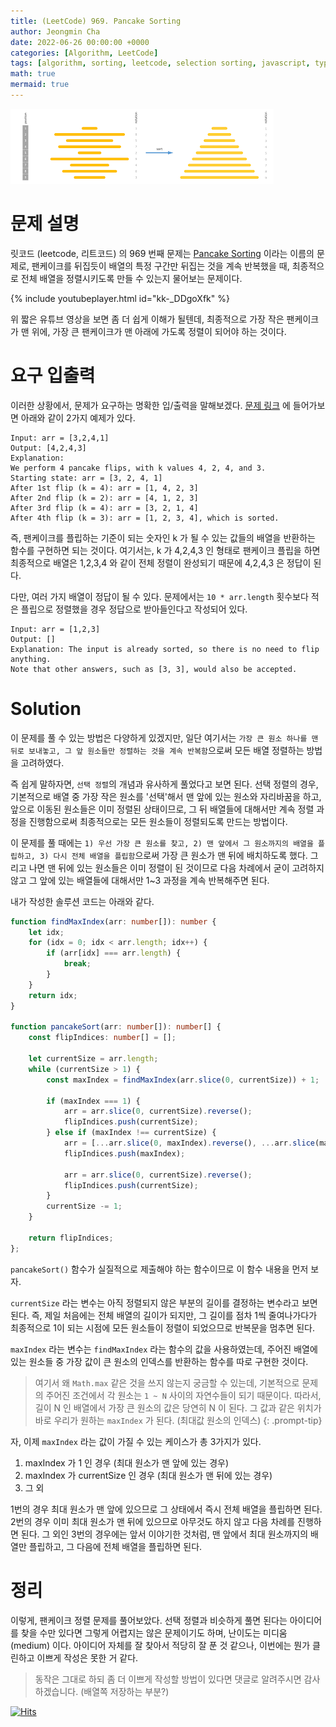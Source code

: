 ```yaml
---
title: (LeetCode) 969. Pancake Sorting
author: Jeongmin Cha
date: 2022-06-26 00:00:00 +0000
categories: [Algorithm, LeetCode]
tags: [algorithm, sorting, leetcode, selection sorting, javascript, typescript, 정렬, 선택 정렬, 알고리즘, 자바스크립트, 타입스크립트 릿코드]
math: true
mermaid: true
---
```


![Pancake Sorting](/resources/posts/00002-1.png)

# 문제 설명
릿코드 (leetcode, 리트코드) 의 969 번째 문제는 [Pancake Sorting](https://leetcode.com/problems/pancake-sorting/) 이라는 이름의 문제로, 팬케이크를 뒤집듯이 배열의 특정 구간만 뒤집는 것을 계속 반복했을 때, 최종적으로 전체 배열을 정렬시키도록 만들 수 있는지 물어보는 문제이다. 

{% include youtubeplayer.html id="kk-_DDgoXfk" %}

위 짧은 유튜브 영상을 보면 좀 더 쉽게 이해가 될텐데, 최종적으로 가장 작은 팬케이크가 맨 위에, 가장 큰 팬케이크가 맨 아래에 가도록 정렬이 되어야 하는 것이다.

# 요구 입출력
이러한 상황에서, 문제가 요구하는 명확한 입/출력을 말해보겠다. [문제 링크](https://leetcode.com/problems/pancake-sorting/) 에 들어가보면 아래와 같이 2가지 예제가 있다.
```
Input: arr = [3,2,4,1]
Output: [4,2,4,3]
Explanation: 
We perform 4 pancake flips, with k values 4, 2, 4, and 3.
Starting state: arr = [3, 2, 4, 1]
After 1st flip (k = 4): arr = [1, 4, 2, 3]
After 2nd flip (k = 2): arr = [4, 1, 2, 3]
After 3rd flip (k = 4): arr = [3, 2, 1, 4]
After 4th flip (k = 3): arr = [1, 2, 3, 4], which is sorted.
```
즉, 팬케이크를 플립하는 기준이 되는 숫자인 k 가 될 수 있는 값들의 배열을 반환하는 함수를 구현하면 되는 것이다. 여기서는, k 가 4,2,4,3 인 형태로 팬케이크 플립을 하면 최종적으로 배열은 1,2,3,4 와 같이 전체 정렬이 완성되기 때문에 4,2,4,3 은 정답이 된다.

다만, 여러 가지 배열이 정답이 될 수 있다. 문제에서는 `10 * arr.length` 횟수보다 적은 플립으로 정렬했을 경우 정답으로 받아들인다고 작성되어 있다.
```
Input: arr = [1,2,3]
Output: []
Explanation: The input is already sorted, so there is no need to flip anything.
Note that other answers, such as [3, 3], would also be accepted.
```

# Solution
이 문제를 풀 수 있는 방법은 다양하게 있겠지만, 일단 여기서는 `가장 큰 원소 하나를 맨 뒤로 보내놓고, 그 앞 원소들만 정렬하는 것을 계속 반복함`으로써 모든 배열 정렬하는 방법을 고려하였다.

즉 쉽게 말하자면, `선택 정렬`의 개념과 유사하게 풀었다고 보면 된다. 선택 정렬의 경우, 기본적으로 배열 중 가장 작은 원소를 '선택'해서 맨 앞에 있는 원소와 자리바꿈을 하고, 앞으로 이동된 원소들은 이미 정렬된 상태이므로, 그 뒤 배열들에 대해서만 계속 정렬 과정을 진행함으로써 최종적으로는 모든 원소들이 정렬되도록 만드는 방법이다.

이 문제를 풀 때에는 `1) 우선 가장 큰 원소를 찾고, 2) 맨 앞에서 그 원소까지의 배열을 플립하고, 3) 다시 전체 배열을 플립함`으로써 가장 큰 원소가 맨 뒤에 배치하도록 했다. 그리고 나면 맨 뒤에 있는 원소들은 이미 정렬이 된 것이므로 다음 차례에서 굳이 고려하지 않고 그 앞에 있는 배열들에 대해서만 1~3 과정을 계속 반복해주면 된다.

내가 작성한 솔루션 코드는 아래와 같다.
```typescript
function findMaxIndex(arr: number[]): number {
    let idx;
    for (idx = 0; idx < arr.length; idx++) {
        if (arr[idx] === arr.length) {
            break;
        }
    }
    return idx;
}

function pancakeSort(arr: number[]): number[] {
    const flipIndices: number[] = [];

    let currentSize = arr.length;
    while (currentSize > 1) {
        const maxIndex = findMaxIndex(arr.slice(0, currentSize)) + 1;

        if (maxIndex === 1) {
            arr = arr.slice(0, currentSize).reverse();
            flipIndices.push(currentSize);
        } else if (maxIndex !== currentSize) {
            arr = [...arr.slice(0, maxIndex).reverse(), ...arr.slice(maxIndex)];
            flipIndices.push(maxIndex);

            arr = arr.slice(0, currentSize).reverse();
            flipIndices.push(currentSize);
        }
        currentSize -= 1;
    }

    return flipIndices;
};
```

`pancakeSort()` 함수가 실질적으로 제출해야 하는 함수이므로 이 함수 내용을 먼저 보자.

`currentSize` 라는 변수는 아직 정렬되지 않은 부분의 길이를 결정하는 변수라고 보면 된다. 즉, 제일 처음에는 전체 배열의 길이가 되지만, 그 길이를 점차 1씩 줄여나가다가 최종적으로 1이 되는 시점에 모든 원소들이 정렬이 되었으므로 반복문을 멈추면 된다.

`maxIndex` 라는 변수는 `findMaxIndex` 라는 함수의 값을 사용하였는데, 주어진 배열에 있는 원소들 중 가장 값이 큰 원소의 인덱스를 반환하는 함수를 따로 구현한 것이다. 

> 여기서 왜 `Math.max` 같은 것을 쓰지 않는지 궁금할 수 있는데, 기본적으로 문제의 주어진 조건에서 각 원소는 `1 ~ N` 사이의 자연수들이 되기 때문이다. 따라서, 길이 N 인 배열에서 가장 큰 원소의 값은 당연히 N 이 된다. 그 값과 같은 위치가 바로 우리가 원하는 `maxIndex` 가 된다. (최대값 원소의 인덱스)
{: .prompt-tip}

자, 이제 `maxIndex` 라는 값이 가질 수 있는 케이스가 총 3가지가 있다. 
1. maxIndex 가 1 인 경우 (최대 원소가 맨 앞에 있는 경우)
2. maxIndex 가 currentSize 인 경우 (최대 원소가 맨 뒤에 있는 경우)
3. 그 외

1번의 경우 최대 원소가 맨 앞에 있으므로 그 상태에서 즉시 전체 배열을 플립하면 된다. 2번의 경우 이미 최대 원소가 맨 뒤에 있으므로 아무것도 하지 않고 다음 차례를 진행하면 된다. 그 외인 3번의 경우에는 앞서 이야기한 것처럼, 맨 앞에서 최대 원소까지의 배열만 플립하고, 그 다음에 전체 배열을 플립하면 된다.

# 정리
이렇게, 팬케이크 정렬 문제를 풀어보았다. 선택 정렬과 비슷하게 풀면 된다는 아이디어를 찾을 수만 있다면 그렇게 어렵지는 않은 문제이기도 하며, 난이도는 미디움 (medium) 이다. 아이디어 자체를 잘 찾아서 적당히 잘 푼 것 같으나, 이번에는 뭔가 클린하고 이쁘게 작성은 못한 거 같다. 

> 동작은 그대로 하되 좀 더 이쁘게 작성할 방법이 있다면 댓글로 알려주시면 감사하겠습니다. (배열쪽 저장하는 부분?)

[![Hits](https://hits.seeyoufarm.com/api/count/incr/badge.svg?url=https%3A%2F%2Fjeongmincha.github.io%2Fposts%2F00002%2F&count_bg=%2379C83D&title_bg=%23555555&icon=&icon_color=%23E7E7E7&title=hits&edge_flat=false)](https://hits.seeyoufarm.com)